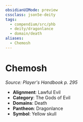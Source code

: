 ```yaml
---
obsidianUIMode: preview
cssclass: json5e-deity
tags:
  - compendium/src/phb
  - deity/dragonlance
  - domain/death
aliases:
  - Chemosh
---
```

# Chemosh
*Source: Player's Handbook p. 295* 

- **Alignment**: Lawful Evil
- **Category**: The Gods of Evil
- **Domains**: Death
- **Pantheon**: Dragonlance
- **Symbol**: Yellow skull